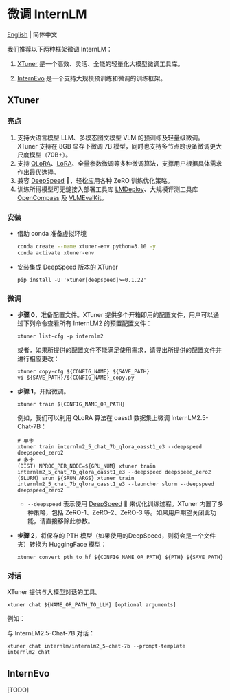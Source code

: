 # 微调 InternLM

[English](./README.md) | 简体中文

我们推荐以下两种框架微调 InternLM：

1. [XTuner](https://github.com/InternLM/xtuner) 是一个高效、灵活、全能的轻量化大模型微调工具库。

2. [InternEvo](https://github.com/InternLM/InternEvo/) 是一个支持大规模预训练和微调的训练框架。

## XTuner

### 亮点

1. 支持大语言模型 LLM、多模态图文模型 VLM 的预训练及轻量级微调。XTuner 支持在 8GB 显存下微调 7B 模型，同时也支持多节点跨设备微调更大尺度模型（70B+）。
2. 支持 [QLoRA](http://arxiv.org/abs/2305.14314)、[LoRA](http://arxiv.org/abs/2106.09685)、全量参数微调等多种微调算法，支撑用户根据具体需求作出最优选择。
3. 兼容 [DeepSpeed](https://github.com/microsoft/DeepSpeed) 🚀，轻松应用各种 ZeRO 训练优化策略。
4. 训练所得模型可无缝接入部署工具库 [LMDeploy](https://github.com/InternLM/lmdeploy)、大规模评测工具库 [OpenCompass](https://github.com/open-compass/opencompass) 及 [VLMEvalKit](https://github.com/open-compass/VLMEvalKit)。

### 安装

- 借助 conda 准备虚拟环境

  ```bash
  conda create --name xtuner-env python=3.10 -y
  conda activate xtuner-env
  ```

- 安装集成 DeepSpeed 版本的 XTuner

  ```shell
  pip install -U 'xtuner[deepspeed]>=0.1.22'
  ```

### 微调

- **步骤 0**，准备配置文件。XTuner 提供多个开箱即用的配置文件，用户可以通过下列命令查看所有 InternLM2 的预置配置文件：

  ```shell
  xtuner list-cfg -p internlm2
  ```

  或者，如果所提供的配置文件不能满足使用需求，请导出所提供的配置文件并进行相应更改：

  ```shell
  xtuner copy-cfg ${CONFIG_NAME} ${SAVE_PATH}
  vi ${SAVE_PATH}/${CONFIG_NAME}_copy.py
  ```

- **步骤 1**，开始微调。

  ```shell
  xtuner train ${CONFIG_NAME_OR_PATH}
  ```

  例如，我们可以利用 QLoRA 算法在 oasst1 数据集上微调 InternLM2.5-Chat-7B：

  ```shell
  # 单卡
  xtuner train internlm2_5_chat_7b_qlora_oasst1_e3 --deepspeed deepspeed_zero2
  # 多卡
  (DIST) NPROC_PER_NODE=${GPU_NUM} xtuner train internlm2_5_chat_7b_qlora_oasst1_e3 --deepspeed deepspeed_zero2
  (SLURM) srun ${SRUN_ARGS} xtuner train internlm2_5_chat_7b_qlora_oasst1_e3 --launcher slurm --deepspeed deepspeed_zero2
  ```

  - `--deepspeed` 表示使用 [DeepSpeed](https://github.com/microsoft/DeepSpeed) 🚀 来优化训练过程。XTuner 内置了多种策略，包括 ZeRO-1、ZeRO-2、ZeRO-3 等。如果用户期望关闭此功能，请直接移除此参数。

- **步骤 2**，将保存的 PTH 模型（如果使用的DeepSpeed，则将会是一个文件夹）转换为 HuggingFace 模型：

  ```shell
  xtuner convert pth_to_hf ${CONFIG_NAME_OR_PATH} ${PTH} ${SAVE_PATH}
  ```

### 对话

XTuner 提供与大模型对话的工具。

```shell
xtuner chat ${NAME_OR_PATH_TO_LLM} [optional arguments]
```

例如：

与 InternLM2.5-Chat-7B 对话：

```shell
xtuner chat internlm/internlm2_5-chat-7b --prompt-template internlm2_chat
```

## InternEvo

\[TODO\]
